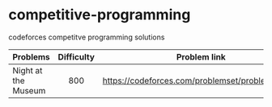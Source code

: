 # competitive-programming
codeforces competitve programming solutions


| Problems                       | Difficulty           | Problem link  |
| ------------------------------ |:-------------:       | -----|
| Night at the Museum  | 800                 | https://codeforces.com/problemset/problem/731/A |


